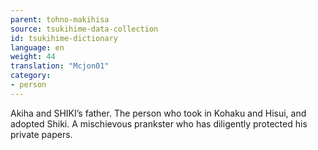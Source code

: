 ```yaml
---
parent: tohno-makihisa
source: tsukihime-data-collection
id: tsukihime-dictionary
language: en
weight: 44
translation: "Mcjon01"
category:
- person
---
```


Akiha and SHIKI’s father. The person who took in Kohaku and Hisui, and adopted Shiki.
A mischievous prankster who has diligently protected his private papers.
